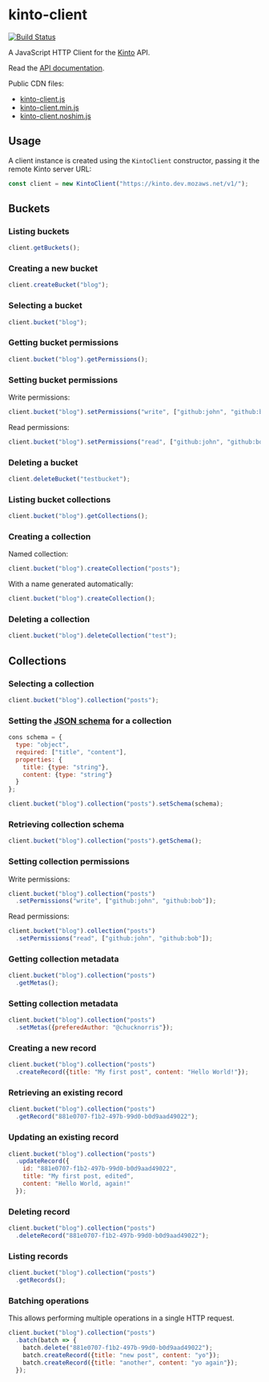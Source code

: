 kinto-client
============

[![Build Status](https://travis-ci.org/Kinto/kinto-client.svg?branch=master)](https://travis-ci.org/Kinto/kinto-client)

A JavaScript HTTP Client for the [Kinto](http://kinto-storage.org/) API.

Read the [API documentation](https://doc.esdoc.org/github.com/Kinto/kinto-client/).

Public CDN files:

- [kinto-client.js](https://npmcdn.com/kinto-client/dist/kinto-client.js)
- [kinto-client.min.js](https://npmcdn.com/kinto-client/dist/kinto-client.min.js)
- [kinto-client.noshim.js](https://npmcdn.com/kinto-client/dist/kinto-client.noshim.js)

## Usage

A client instance is created using the `KintoClient` constructor, passing it the remote Kinto server URL:

```js
const client = new KintoClient("https://kinto.dev.mozaws.net/v1/");
```

## Buckets

### Listing buckets

```js
client.getBuckets();
```

### Creating a new bucket

```js
client.createBucket("blog");
```

### Selecting a bucket

```js
client.bucket("blog");
```

### Getting bucket permissions

```js
client.bucket("blog").getPermissions();
```

### Setting bucket permissions

Write permissions:

```js
client.bucket("blog").setPermissions("write", ["github:john", "github:bob"]);
```

Read permissions:

```js
client.bucket("blog").setPermissions("read", ["github:john", "github:bob"]);
```

### Deleting a bucket

```js
client.deleteBucket("testbucket");
```

### Listing bucket collections

```js
client.bucket("blog").getCollections();
```

### Creating a collection

Named collection:

```js
client.bucket("blog").createCollection("posts");
```

With a name generated automatically:

```js
client.bucket("blog").createCollection();
```

### Deleting a collection

```js
client.bucket("blog").deleteCollection("test");
```

## Collections

### Selecting a collection

```js
client.bucket("blog").collection("posts");
```

### Setting the [JSON schema](http://json-schema.org/) for a collection

```js
cons schema = {
  type: "object",
  required: ["title", "content"],
  properties: {
    title: {type: "string"},
    content: {type: "string"}
  }
};

client.bucket("blog").collection("posts").setSchema(schema);
```

### Retrieving collection schema

```js
client.bucket("blog").collection("posts").getSchema();
```

### Setting collection permissions

Write permissions:

```js
client.bucket("blog").collection("posts")
  .setPermissions("write", ["github:john", "github:bob"]);
```

Read permissions:

```js
client.bucket("blog").collection("posts")
  .setPermissions("read", ["github:john", "github:bob"]);
```

### Getting collection metadata

```js
client.bucket("blog").collection("posts")
  .getMetas();
```

### Setting collection metadata

```js
client.bucket("blog").collection("posts")
  .setMetas({preferedAuthor: "@chucknorris"});
```

### Creating a new record

```js
client.bucket("blog").collection("posts")
  .createRecord({title: "My first post", content: "Hello World!"});
```

### Retrieving an existing record

```js
client.bucket("blog").collection("posts")
  .getRecord("881e0707-f1b2-497b-99d0-b0d9aad49022");
```

### Updating an existing record

```js
client.bucket("blog").collection("posts")
  .updateRecord({
    id: "881e0707-f1b2-497b-99d0-b0d9aad49022",
    title: "My first post, edited",
    content: "Hello World, again!"
  });
```

### Deleting record

```js
client.bucket("blog").collection("posts")
  .deleteRecord("881e0707-f1b2-497b-99d0-b0d9aad49022");
```

### Listing records

```js
client.bucket("blog").collection("posts")
  .getRecords();
```

### Batching operations

This allows performing multiple operations in a single HTTP request.

```js
client.bucket("blog").collection("posts")
  .batch(batch => {
    batch.delete("881e0707-f1b2-497b-99d0-b0d9aad49022");
    batch.createRecord({title: "new post", content: "yo"});
    batch.createRecord({title: "another", content: "yo again"});
  });
```
